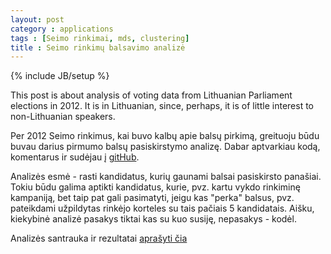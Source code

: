 ```yaml
---
layout: post
category : applications
tags : [Seimo rinkimai, mds, clustering]
title : Seimo rinkimų balsavimo analizė
---
```

{% include JB/setup %}

This post is about analysis of voting data from Lithuanian Parliament elections in 2012. It is in Lithuanian, since, perhaps, it is of little interest to non-Lithuanian speakers. 

Per 2012 Seimo rinkimus, kai buvo kalbų apie balsų pirkimą, greituoju būdu buvau darius pirmumo balsų pasiskirstymo analizę. Dabar aptvarkiau kodą, komentarus ir  sudėjau į [gitHub](https://github.com/zliobaite/Rinkimu-analize-2012).

Analizės esmė - rasti kandidatus, kurių gaunami balsai pasiskirsto panašiai. Tokiu būdu galima aptikti kandidatus, kurie, pvz. kartu vykdo rinkiminę kampaniją, bet taip pat gali pasimatyti, jeigu kas "perka" balsus, pvz. pateikdami užpildytas rinkėjo korteles su tais pačiais 5 kandidatais. Aišku, kiekybinė analizė pasakys tiktai kas su kuo susiję, nepasakys - kodėl.

Analizės santrauka ir rezultatai [aprašyti čia](https://github.com/zliobaite/__Rinkimu-analize-2012/blob/__master/1_communication/__Zliobaite_seimo_2012.pdf?raw=__true) 
